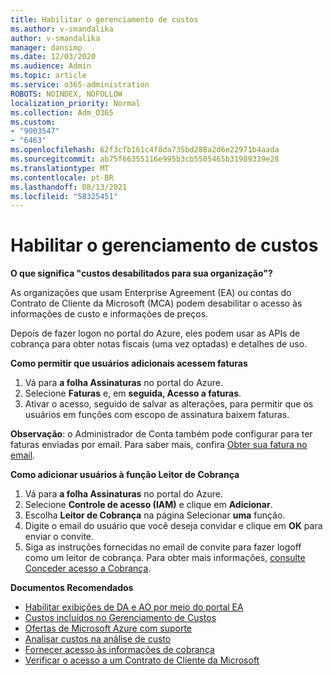 ```yaml
---
title: Habilitar o gerenciamento de custos
ms.author: v-smandalika
author: v-smandalika
manager: dansimp
ms.date: 12/03/2020
ms.audience: Admin
ms.topic: article
ms.service: o365-administration
ROBOTS: NOINDEX, NOFOLLOW
localization_priority: Normal
ms.collection: Adm_O365
ms.custom:
- "9003547"
- "6463"
ms.openlocfilehash: 62f3cfb161c4f8da735bd288a2d6e22971b4aada
ms.sourcegitcommit: ab75f66355116e995b3cb5505465b31989339e28
ms.translationtype: MT
ms.contentlocale: pt-BR
ms.lasthandoff: 08/13/2021
ms.locfileid: "58325451"
---
```

# <a name="enable-cost-management"></a>Habilitar o gerenciamento de custos

**O que significa "custos desabilitados para sua organização"?**

As organizações que usam Enterprise Agreement (EA) ou contas do Contrato de Cliente da Microsoft (MCA) podem desabilitar o acesso às informações de custo e informações de preços.

Depois de fazer logon no portal do Azure, eles podem usar as APIs de cobrança para obter notas fiscais (uma vez optadas) e detalhes de uso.

**Como permitir que usuários adicionais acessem faturas**

1. Vá para **a folha Assinaturas** no portal do Azure.
2. Selecione **Faturas** e, em **seguida, Acesso a faturas**.
3. Ativar o acesso, seguido de salvar as alterações, para permitir que os usuários em funções com escopo de assinatura baixem faturas.

**Observação**: o Administrador de Conta também pode configurar para ter faturas enviadas por email. Para saber mais, confira [Obter sua fatura no email](https://docs.microsoft.com/azure/cost-management-billing/manage/download-azure-invoice-daily-usage-date?).

**Como adicionar usuários à função Leitor de Cobrança**

1. Vá para **a folha Assinaturas** no portal do Azure.
2. Selecione **Controle de acesso (IAM)** e clique em **Adicionar**.
3. Escolha **Leitor de Cobrança** na página Selecionar **uma** função.
4. Digite o email do usuário que você deseja convidar e clique em **OK** para enviar o convite.
5. Siga as instruções fornecidas no email de convite para fazer logoff como um leitor de cobrança. Para obter mais informações, [consulte Conceder acesso a Cobrança](https://docs.microsoft.com/azure/cost-management-billing/manage/manage-billing-access?WT.mc_id=Portal-Microsoft_Azure_Support#opt-in).

**Documentos Recomendados**

- [Habilitar exibições de DA e AO por meio do portal EA](https://docs.microsoft.com/azure/cost-management-billing/costs/assign-access-acm-data?WT.mc_id=Portal-Microsoft_Azure_Support#enable-access-to-costs-in-the-ea-portal)
- [Custos incluídos no Gerenciamento de Custos](https://docs.microsoft.com/azure/cost-management-billing/costs/understand-cost-mgt-data?WT.mc_id=Portal-Microsoft_Azure_Support#costs-included-in-cost-management)
- [Ofertas de Microsoft Azure com suporte](https://docs.microsoft.com/azure/cost-management-billing/costs/understand-cost-mgt-data?WT.mc_id=Portal-Microsoft_Azure_Support#supported-microsoft-azure-offers)
- [Analisar custos na análise de custo](https://docs.microsoft.com/azure/cost-management-billing/costs/quick-acm-cost-analysis?WT.mc_id=Portal-Microsoft_Azure_Support&tabs=azure-portal#review-costs-in-cost-analysis)
- [Fornecer acesso às informações de cobrança](https://docs.microsoft.com/azure/cost-management-billing/manage/manage-billing-access?WT.mc_id=Portal-Microsoft_Azure_Support)
- [Verificar o acesso a um Contrato de Cliente da Microsoft](https://docs.microsoft.com/azure/cost-management-billing/manage/download-azure-invoice-daily-usage-date?WT.mc_id=Portal-Microsoft_Azure_Support#check-access-to-a-microsoft-customer-agreement)






